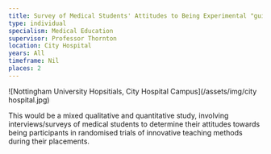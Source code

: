 ```yaml
---
title: Survey of Medical Students' Attitudes to Being Experimental "guinea pigs" in Research Projects (specifically randomised trials) to Evaluate New Teaching Methods
type: individual
specialism: Medical Education
supervisor: Professor Thornton
location: City Hospital
years: All
timeframe: Nil
places: 2
---
```




![Nottingham University Hopsitials, City Hospital Campus](/assets/img/city hospital.jpg)

<!-- more -->

This would be a mixed qualitative and quantitative study, involving interviews/surveys of medical students to determine their attitudes towards being participants in randomised trials of innovative teaching methods during their placements.
